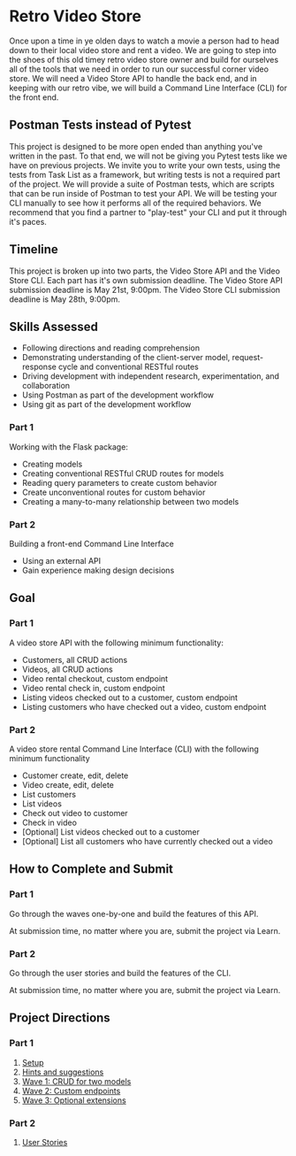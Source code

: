 # Retro Video Store

Once upon a time in ye olden days to watch a movie a person had to head down to their local video store and rent a video.  We are going to step into the shoes of this old timey retro video store owner and build for ourselves all of the tools that we need in order to run our successful corner video store.  We will need a Video Store API to handle the back end, and in keeping with our retro vibe, we will build a Command Line Interface (CLI) for the front end.

## Postman Tests instead of Pytest

This project is designed to be more open ended than anything you've written in the past.  To that end, we will not be giving you Pytest tests like we have on previous projects.  We invite you to write your own tests, using the tests from Task List as a framework, but writing tests is not a required part of the project.  We will provide a suite of Postman tests, which are scripts that can be run inside of Postman to test your API.  We will be testing your CLI manually to see how it performs all of the required behaviors.  We recommend that you find a partner to "play-test" your CLI and put it through it's paces.  

## Timeline

This project is broken up into two parts, the Video Store API and the Video Store CLI.  Each part has it's own submission deadline.  The Video Store API submission deadline is May 21st, 9:00pm.  The Video Store CLI submission deadline is May 28th, 9:00pm.

## Skills Assessed

- Following directions and reading comprehension
- Demonstrating understanding of the client-server model, request-response cycle and conventional RESTful routes
- Driving development with independent research, experimentation, and collaboration
- Using Postman as part of the development workflow
- Using git as part of the development workflow

### Part 1

Working with the Flask package:

- Creating models
- Creating conventional RESTful CRUD routes for models
- Reading query parameters to create custom behavior
- Create unconventional routes for custom behavior
- Creating a many-to-many relationship between two models


### Part 2

Building a front-end Command Line Interface

- Using an external API
- Gain experience making design decisions

## Goal

### Part 1

A video store API with the following minimum functionality:
- Customers, all CRUD actions
- Videos, all CRUD actions
- Video rental checkout, custom endpoint
- Video rental check in, custom endpoint
- Listing videos checked out to a customer, custom endpoint
- Listing customers who have checked out a video, custom endpoint

### Part 2

A video store rental Command Line Interface (CLI) with the following minimum functionality

- Customer create, edit, delete
- Video create, edit, delete
- List customers
- List videos
- Check out video to customer
- Check in video
- [Optional] List videos checked out to a customer
- [Optional] List all customers who have currently checked out a video

## How to Complete and Submit

### Part 1

Go through the waves one-by-one and build the features of this API.

At submission time, no matter where you are, submit the project via Learn.

### Part 2

Go through the user stories and build the features of the CLI.

At submission time, no matter where you are, submit the project via Learn.

## Project Directions

### Part 1

1. [Setup](ada-project-docs/part-1/setup.md)
1. [Hints and suggestions](ada-project-docs/part-1/hints.md)
1. [Wave 1: CRUD for two models](ada-project-docs/part-1/wave_01.md)
1. [Wave 2: Custom endpoints](ada-project-docs/part-1/wave_02.md)
1. [Wave 3: Optional extensions](ada-project-docs/part-1/wave_03.md)

### Part 2

1.  [User Stories](ada-project-docs/part-2/user_stories.md)
